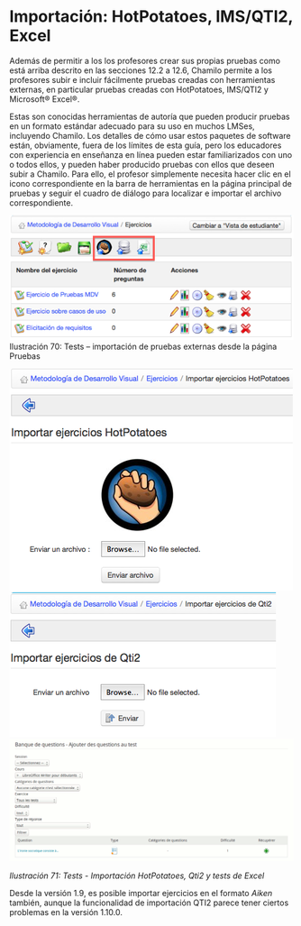 # Importación: HotPotatoes, IMS/QTI2, Excel

Además de permitir a los los profesores crear sus propias pruebas como está arriba descrito en las secciones 12.2 a 12.6, Chamilo permite a los profesores subir e incluir fácilmente pruebas creadas con herramientas externas, en particular pruebas creadas con HotPotatoes, IMS/QTI2 y Microsoft® Excel®.

Estas son conocidas herramientas de autoría que pueden producir pruebas en un formato estándar adecuado para su uso en muchos LMSes, incluyendo Chamilo. Los detalles de cómo usar estos paquetes de software están, obviamente, fuera de los límites de esta guía, pero los educadores con experiencia en enseñanza en línea pueden estar familiarizados con uno o todos ellos, y pueden haber producido pruebas con ellos que deseen subir a Chamilo. Para ello, el profesor simplemente necesita hacer clic en el icono correspondiente en la barra de herramientas en la página principal de pruebas y seguir el cuadro de diálogo para localizar e importar el archivo correspondiente.

![](../../.gitbook/assets/graficos33%20%287%29.png)Ilustración 70: Tests – importación de pruebas externas desde la página Pruebas

![](../../.gitbook/assets/graficos34%20%287%29.png)![](../../.gitbook/assets/graficos35%20%287%29.png)![](../../.gitbook/assets/graficos36%20%287%29.png)

_Ilustración 71: Tests - Importación HotPotatoes, Qti2 y tests de Excel_

Desde la versión 1.9, es posible importar ejercicios en el formato _Aiken_ también, aunque la funcionalidad de importación QTI2 parece tener ciertos problemas en la versión 1.10.0.

